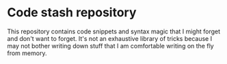 # Code stash repository

This repository contains code snippets and syntax magic that I might forget and don't want to forget. It's not an exhaustive library of tricks because I may not bother writing down stuff that I am comfortable writing on the fly from memory.
